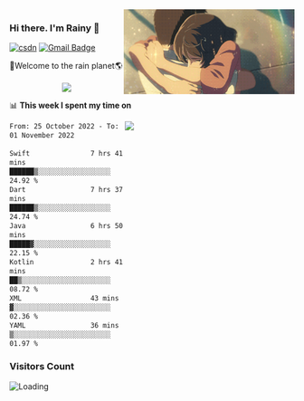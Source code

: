 <img  align='right' height="150" src="https://github.com/LikeRainDay/LikeRainDay/blob/master/pic/img_rain_1.gif?raw=true">



### Hi there. I'm Rainy :lemon:

[![csdn](https://img.shields.io/badge/-csdn-c14438?style=flat-square&logo=c&logoColor=white)](https://blog.csdn.net/qq_15807167)
[![Gmail Badge](https://img.shields.io/badge/-gmail-c14438?style=flat-square&logo=Gmail&logoColor=white&link=mailto:houshuai0816@gmail.com)](mailto:houshuai0816@gmail.com)

🚀Welcome to the rain planet🌎

<center>
<img align='center'  src="https://source.unsplash.com/random/1200x600">
</center>

📊 **This week I spent my time on**

<img align='right'   width="300" src="https://github-readme-stats.vercel.app/api?username=LikeRainDay&show_icons=true&title_color=fff&icon_color=79ff97&text_color=9f9f9f&bg_color=151515&count_private=true">

<!--START_SECTION:waka-->

```text
From: 25 October 2022 - To: 01 November 2022

Swift               7 hrs 41 mins   ██████▒░░░░░░░░░░░░░░░░░░   24.92 %
Dart                7 hrs 37 mins   ██████▒░░░░░░░░░░░░░░░░░░   24.74 %
Java                6 hrs 50 mins   █████▓░░░░░░░░░░░░░░░░░░░   22.15 %
Kotlin              2 hrs 41 mins   ██▒░░░░░░░░░░░░░░░░░░░░░░   08.72 %
XML                 43 mins         ▓░░░░░░░░░░░░░░░░░░░░░░░░   02.36 %
YAML                36 mins         ▒░░░░░░░░░░░░░░░░░░░░░░░░   01.97 %
```

<!--END_SECTION:waka-->

### Visitors Count
<img align="left" src = "https://profile-counter.glitch.me/LikeRainDay/count.svg" alt ="Loading">
